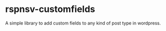 rspnsv-customfields
===================

A simple library to add custom fields to any kind of post type in wordpress.